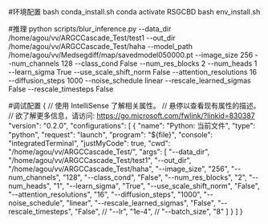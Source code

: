 #环境配置
bash conda_install.sh
conda activate RSGCBD
bash env_install.sh

#推理
python scripts/blur_inference.py --data_dir /home/agou/vv/ARGCCascade_Test/test1 --out_dir /home/agou/vv/ARGCCascade_Test/haha --model_path /home/agou/vv/Medsegdiff/map/savedmodel050000.pt  --image_size 256 --num_channels 128 --class_cond False --num_res_blocks 2 --num_heads 1 --learn_sigma True --use_scale_shift_norm False --attention_resolutions 16 --diffusion_steps 1000 --noise_schedule linear --rescale_learned_sigmas False --rescale_timesteps False
<!-- /home/agou/vv/Medsegdiff/map/savedmodel050000.pt -->

#调试配置
{
    // 使用 IntelliSense 了解相关属性。 
    // 悬停以查看现有属性的描述。
    // 欲了解更多信息，请访问: https://go.microsoft.com/fwlink/?linkid=830387
    "version": "0.2.0",
    "configurations": [
        {
            "name": "Python: 当前文件",
            "type": "python",
            "request": "launch",
            "program": "${file}",
            "console": "integratedTerminal",
            "justMyCode": true,
            "cwd": "/home/agou/vv/ARGCCascade_Test/",
            "args": [
                "--data_dir", "/home/agou/vv/ARGCCascade_Test/test1",
                "--out_dir", "/home/agou/vv/ARGCCascade_Test/haha",
                "--image_size", "256",
                "--num_channels", "128",
                "--class_cond", "False",
                "--num_res_blocks", "2",
                "--num_heads", "1",
                "--learn_sigma", "True",
                "--use_scale_shift_norm", "False",
                "--attention_resolutions", "16",
                "--diffusion_steps", "1000",
                "--noise_schedule", "linear",
                "--rescale_learned_sigmas", "False",
                "--rescale_timesteps", "False",
                // "--lr", "1e-4", 
                // "--batch_size", "8"
            ]
        }
    ]
}
